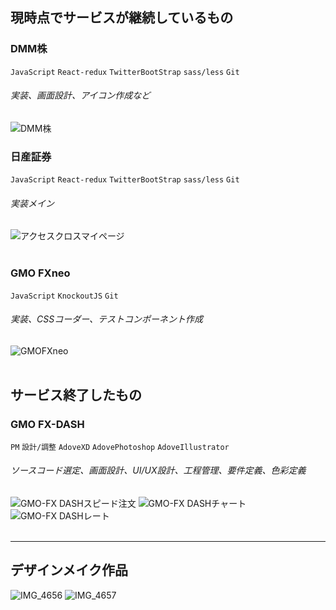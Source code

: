 ## 現時点でサービスが継続しているもの

### DMM株

`JavaScript` `React-redux` `TwitterBootStrap` `sass/less` `Git`

###### 実装、画面設計、アイコン作成など
![DMM株](https://user-images.githubusercontent.com/1941442/71476194-336f7700-2827-11ea-8d03-59e248a42ee1.jpg)
<br>

### 日産証券

`JavaScript` `React-redux` `TwitterBootStrap` `sass/less` `Git`

###### 実装メイン
![アクセスクロスマイページ](https://user-images.githubusercontent.com/1941442/71476339-e5a73e80-2827-11ea-8135-e04c4b114e1d.jpg)
<br>
<br>

### GMO FXneo

`JavaScript` `KnockoutJS` `Git`

###### 実装、CSSコーダー、テストコンポーネント作成

![GMOFXneo](https://user-images.githubusercontent.com/1941442/71476340-e5a73e80-2827-11ea-9fc2-3b5ad8b6b09e.jpg)
<br>
<br>

## サービス終了したもの

### GMO FX-DASH

`PM` `設計/調整` `AdoveXD` `AdovePhotoshop` `AdoveIllustrator`

###### ソースコード選定、画面設計、UI/UX設計、工程管理、要件定義、色彩定義

![GMO-FX DASHスピード注文](https://user-images.githubusercontent.com/1941442/71476292-a547c080-2827-11ea-8e7e-e9341340ada2.jpg)
![GMO-FX DASHチャート](https://user-images.githubusercontent.com/1941442/71476293-a547c080-2827-11ea-9ae2-f9133864f6f4.jpg)
![GMO-FX DASHレート](https://user-images.githubusercontent.com/1941442/71476294-a547c080-2827-11ea-8d7c-c91485871dba.jpg)
<br>
<br>
***

## デザインメイク作品

![IMG_4656](https://user-images.githubusercontent.com/1941442/71611394-c4ee3880-2bdb-11ea-9ab9-41ea432b2770.jpg　width="320px")
![IMG_4657](https://user-images.githubusercontent.com/1941442/71611395-c586cf00-2bdb-11ea-8981-c7151406ef68.jpg　width="320px")

